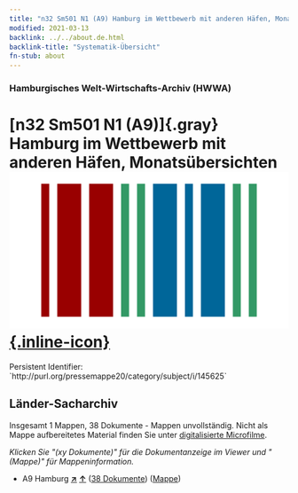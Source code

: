 ```yaml
---
title: "n32 Sm501 N1 (A9) Hamburg im Wettbewerb mit anderen Häfen, Monatsübersichten"
modified: 2021-03-13
backlink: ../../about.de.html
backlink-title: "Systematik-Übersicht"
fn-stub: about
---
```


### Hamburgisches Welt-Wirtschafts-Archiv (HWWA)

# [n32 Sm501 N1 (A9)]{.gray}&#8201; Hamburg im Wettbewerb mit anderen Häfen, Monatsübersichten &#160; [![Wikidata](/images/Wikidata-logo.svg "Wikidata"){.inline-icon}](http://www.wikidata.org/entity/Q104711208)

<div class="hint">Persistent Identifier: `http://purl.org/pressemappe20/category/subject/i/145625`</div>







## Länder-Sacharchiv




Insgesamt 1 Mappen, 38 Dokumente - Mappen unvollständig.
Nicht als Mappe aufbereitetes Material finden Sie unter [digitalisierte Microfilme](/film/h1_sh.de.html).

_Klicken Sie "(xy Dokumente)" für die Dokumentanzeige im Viewer und "(Mappe)" für Mappeninformation._



- A9 Hamburg [**&nearr;**](../../../geo/i/140905/about.de.html "Hamburg (alle Mappen)") [**&uarr;**](../../../geo/about.de.html#A9 "Ländersystematik") (<a href="https://pm20.zbw.eu/iiifview/folder/sh/140905,145625" title="über: Hamburg : Hamburg im Wettbewerb mit anderen Häfen, Monatsübersichten" target="_blank">38 Dokumente</a>) ([Mappe](../../../../folder/sh/1409xx/140905/1456xx/145625/about.de.html))








